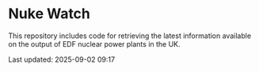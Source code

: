 # Nuke Watch

This repository includes code for retrieving the latest information available on the output of EDF nuclear power plants in the UK.

Last updated: 2025-09-02 09:17